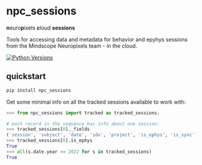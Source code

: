 # npc_sessions
**n**euro**p**ixels **c**loud **sessions**
	
Tools for accessing data and metadata for behavior and epyhys sessions from the
Mindscope Neuropixels team - in the cloud.

[![Python
Versions](https://img.shields.io/pypi/pyversions/npc_sessions.svg)](https://pypi.python.org/pypi/npc-sessions/)

## quickstart

```bash
pip install npc_sessions
```

Get some minimal info on all the tracked sessions available to work with:
```python
>>> from npc_sessions import tracked as tracked_sessions;

# each record in the sequence has info about one session:
>>> tracked_sessions[0]._fields
('session', 'subject', 'date', 'idx', 'project', 'is_ephys', 'is_sync')
>>> tracked_sessions[0].is_ephys
True
>>> all(s.date.year >= 2022 for s in tracked_sessions)
True

```